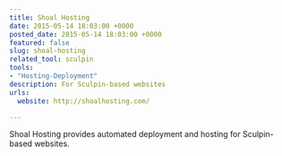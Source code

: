 ```yaml
---
title: Shoal Hosting
date: 2015-05-14 18:03:00 +0000
posted_date: 2015-05-14 18:03:00 +0000
featured: false
slug: shoal-hosting
related_tool: sculpin
tools:
- "Hosting-Deployment"
description: For Sculpin-based websites
urls:
  website: http://shoalhosting.com/

---
```

Shoal Hosting provides automated deployment and hosting for Sculpin-based websites.




